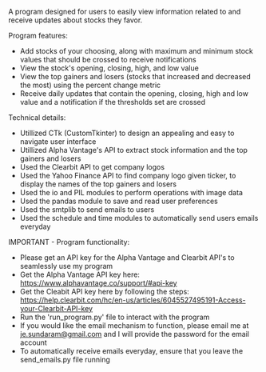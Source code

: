 A program designed for users to easily view information related to and receive updates about stocks they favor.

Program features:
- Add stocks of your choosing, along with maximum and minimum stock values that should be crossed to receive notifications
- View the stock's opening, closing, high, and low value
- View the top gainers and losers (stocks that increased and decreased the most) using the percent change metric
- Receive daily updates that contain the opening, closing, high and low value and a notification if the thresholds set are crossed

Technical details: 
- Utillized CTk (CustomTkinter) to design an appealing and easy to navigate user interface
- Utillized Alpha Vantage's API to extract stock information and the top gainers and losers
- Used the Clearbit API to get company logos
- Used the Yahoo Finance API to find company logo given ticker, to display the names of the top gainers and losers
- Used the io and PIL modules to perform operations with image data 
- Used the pandas module to save and read user preferences
- Used the smtplib to send emails to users
- Used the schedule and time modules to automatically send users emails everyday

IMPORTANT - Program functionality:
  - Please get an API key for the Alpha Vantage and Clearbit API's to seamlessly use my program
  - Get the Alpha Vantage API key here: https://www.alphavantage.co/support/#api-key
  - Get the Cleabit API key here by following the steps: https://help.clearbit.com/hc/en-us/articles/6045527495191-Access-your-Clearbit-API-key
  - Run the 'run_program.py' file to interact with the program
  - If you would like the email mechanism to function, please email me at je.sundaram@gmail.com and I will provide the password for the email account
  - To automatically receive emails everyday, ensure that you leave the send_emails.py file running 
